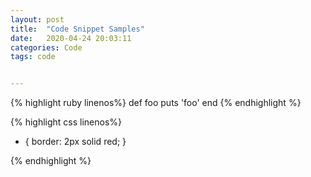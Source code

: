 ```yaml
---
layout: post
title:  "Code Snippet Samples"
date:   2020-04-24 20:03:11
categories: Code
tags: code


---
```


{% highlight ruby linenos%}
def foo
  puts 'foo'
end
{% endhighlight %}






{% highlight css linenos%}
* {
  border: 2px solid red;
}

{% endhighlight %}



